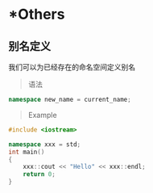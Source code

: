 &emsp;
# *Others
## 别名定义

我们可以为已经存在的命名空间定义别名
>语法
```c++
namespace new_name = current_name;
```

>Example
```c++
#include <iostream>

namespace xxx = std;
int main()
{
    xxx::cout << "Hello" << xxx::endl;
    return 0;
}
```
